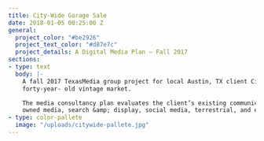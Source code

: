 ```yaml
---
title: City-Wide Garage Sale
date: 2018-01-05 00:25:00 Z
general:
  project_color: "#be2926"
  project_text_color: "#d87e7c"
  project_details: A Digital Media Plan – Fall 2017
sections:
- type: text
  body: |-
    A fall 2017 TexasMedia group project for local Austin, TX client City-Wide Garage Sale, a
    forty-year- old vintage market.

    The media consultancy plan evaluates the client’s existing communication efforts and proposes
    owned media, search &amp; display, social media, terrestrial, and eCommerce recommendations.
- type: color-pallete
  image: "/uploads/citywide-pallete.jpg"
---
```


